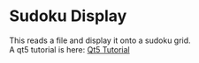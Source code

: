 # Sudoku Display

This reads a file and display it onto a sudoku grid.<br/>
A qt5 tutorial is here: [Qt5 Tutorial](https://zetcode.com/gui/qt5/)
